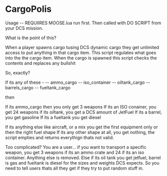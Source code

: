 # CargoPolis
Usage -- REQUIIRES MOOSE.lua run first. Then called with DO SCRIPT from your DCS mission.

What is the point of this? 

When a player spawns cargo tusing DCS dynamic cargo they get unlimited access to put anything in that cargo item.
This script regulates what goes into the the cargo item.
When the cargo is spawned this script checks the contents and replaces any bullshit

So, exactly?

If its any of these - 
-- ammo_cargo
-- iso_container
-- oiltank_cargo
-- barrels_cargo
-- fueltank_cargo

then

If its ammo_cargo then you only get 3 weapons
If its an ISO conainer, you get 24 weapons
if its oiltank, you get a DCS amount of JetFuel
If its a barrel, you get gasoline
If its a fueltank you get diesel

If its anything else like aircraft, or a mix you get the first equipment only or then the right fuel shape
If its any other shape at all, you get nothing, the script empties and returns everythign thats not valid.

Too complicated? You are a user... if you want  to transport a specific weapon, you get 3 weapons if its an ammo crate and 24 if its an iso container. Anything else is removed. Else if its oil tank you get jetfuel, barrel is gas and fueltank is diesel for the sizes and weights DCS expects. So you need to tell users thats all they get if they try to put random stuff in.
